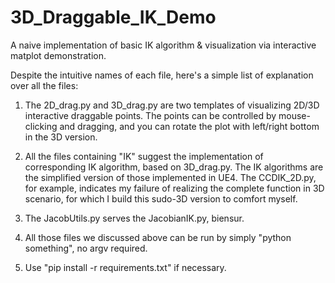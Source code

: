 # 3D_Draggable_IK_Demo
A naive implementation of basic IK algorithm &amp; visualization via interactive matplot demonstration.

Despite the intuitive names of each file, here's a simple list of explanation over all the files:

1. The 2D_drag.py and 3D_drag.py are two templates of visualizing 2D/3D interactive draggable points. The points can be controlled by mouse-clicking and dragging, and you can rotate the plot with left/right bottom in the 3D version. 

2. All the files containing "IK" suggest the implementation of corresponding IK algorithm, based on 3D_drag.py. The IK algorithms are the simplified version of those implemented in UE4. The CCDIK_2D.py, for example, indicates my failure of realizing the complete function in 3D scenario, for which I build this sudo-3D version to comfort myself.

3. The JacobUtils.py serves the JacobianIK.py, biensur.

4. All those files we discussed above can be run by simply "python something", no argv required. 

5. Use "pip install -r requirements.txt" if necessary. 
